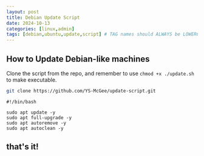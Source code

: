 ```yaml
---
layout: post
title: Debian Update Script
date: 2024-10-13
categories: [linux,admin]
tags: [debian,ubuntu,update,script] # TAG names should ALWAYS be LOWERCASE
---
```


## How to Update Debian-like machines

Clone the script from the repo, and remember to use ```chmod +x ./update.sh``` to make executable.

```bash
git clone https://github.com/YS-McGee/update-script.git
```

```script
#!/bin/bash

sudo apt update -y 
sudo apt full-upgrade -y
sudo apt autoremove -y
sudo apt autoclean -y
```

## that's it!